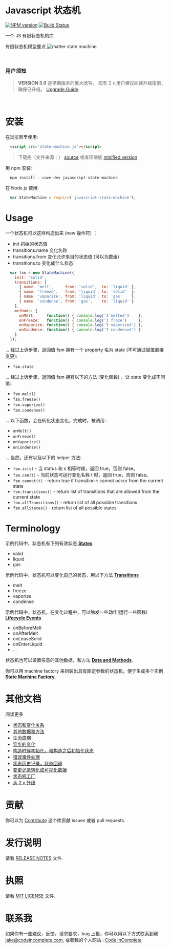 # Javascript 状态机

[![NPM version](https://badge.fury.io/js/javascript-state-machine.svg)](https://badge.fury.io/js/javascript-state-machine)
[![Build Status](https://travis-ci.org/jakesgordon/javascript-state-machine.svg?branch=master)](https://travis-ci.org/jakesgordon/javascript-state-machine)

一个 JS 有限状态机的库

有限状态机模型要点
![matter state machine](examples/matter.png)

<br>

### 用户须知

> **VERSION 3.0** 是早期版本的重大改写。
  现有 2.x 用户建议阅读升级指南，确保已升级。 [Upgrade Guide](docs/upgrading-from-v2.md).

<br>

# 安装

在浏览器里使用:

```html
  <script src='state-machine.js'></script>
```

> 下载完（文件来源：） [source](dist/state-machine.js) 或者压缩版 [minified version](dist/state-machine.min.js)

用 npm 安装:

```shell
  npm install --save-dev javascript-state-machine
```

在 Node.js 使用:

```javascript
  var StateMachine = require('javascript-state-machine');
```

# Usage

一个状态机可以这样构造出来 (new 操作符) ：
  * init 初始的状态值
  * transitions.name 变化名称
  * transitions.from 变化允许来自的状态值 (可以为数组)
  * transitions.to 变化成什么状态

```javascript
  var fsm = new StateMachine({
    init: 'solid',
    transitions: [
      { name: 'melt',     from: 'solid',  to: 'liquid' },
      { name: 'freeze',   from: 'liquid', to: 'solid'  },
      { name: 'vaporize', from: 'liquid', to: 'gas'    },
      { name: 'condense', from: 'gas',    to: 'liquid' }
    ],
    methods: {
      onMelt:     function() { console.log('I melted')    },
      onFreeze:   function() { console.log('I froze')     },
      onVaporize: function() { console.log('I vaporized') },
      onCondense: function() { console.log('I condensed') }
    }
  });
```

... 经过上诉步骤，返回值 fsm 拥有一个 property 名为 state (不可通过赋值直接变更):

  * `fsm.state`

... 经过上诉步骤，返回值 fsm 拥有以下的方法 (变化函数) ，让 state 变化成不同值:

  * `fsm.melt()`
  * `fsm.freeze()`
  * `fsm.vaporize()`
  * `fsm.condense()`

... 以下函数，会在转化状态变化，完成时，被调用 :

  * `onMelt()`
  * `onFreeze()`
  * `onVaporize()`
  * `onCondense()`

... 当然，还有以及以下的 helper 方法:

  * `fsm.is(s)`            - 当 status 和 s 相等时候，返回 true，否则 false。
  * `fsm.can(t)`           - 当前状态可运行变化名称 t 时，返回 true，否则 false。
  * `fsm.cannot(t)`        - return true if transition `t` cannot occur from the current state
  * `fsm.transitions()`    - return list of transitions that are allowed from the current state
  * `fsm.allTransitions()` - return list of all possible transitions
  * `fsm.allStates()`      - return list of all possible states

# Terminology

示例代码中，状态机有下列有效状态 [**States**](docs/states-and-transitions.md)

  * solid
  * liquid
  * gas

示例代码中，状态机可以变化自己的状态，用以下方法 [**Transitions**](docs/states-and-transitions.md)

  * melt
  * freeze
  * vaporize
  * condense

示例代码中，状态机，在变化过程中，可以触发一些动作(运行一些函数) [**Lifecycle Events**](docs/lifecycle-events.md)

  * onBeforeMelt
  * onAfterMelt
  * onLeaveSolid
  * onEnterLiquid
  * ...

状态机也可以设置任意的其他数据，和方法 [**Data and Methods**](docs/data-and-methods.md).

你可以用 machine factory 来封装出具有固定参数的状态机，便于生成多个实例 [**State Machine Factory**](docs/state-machine-factory.md).

# 其他文档

阅读更多

  * [状态和变化关系](docs/states-and-transitions.md)
  * [其他数据和方法](docs/data-and-methods.md)
  * [生命周期](docs/lifecycle-events.md)
  * [异步的变化](docs/async-transitions.md)
  * [构造时候初始化，和构造之后初始化状态](docs/initialization.md)
  * [错误事件处理](docs/error-handling.md)
  * [状态历史记录，状态回退](docs/state-history.md)
  * [变更记录转化成可视化数据](docs/visualization.md)
  * [状态机工厂](docs/state-machine-factory.md)
  * [从 2.x 升级](docs/upgrading-from-v2.md)

# 贡献

你可以为 [Contribute](docs/contributing.md) 这个库贡献 issues 或者 pull requests.

# 发行说明

请看 [RELEASE NOTES](RELEASE_NOTES.md) 文件.

# 执照

请看 [MIT LICENSE](https://github.com/jakesgordon/javascript-state-machine/blob/master/LICENSE) 文件.

# 联系我

如果你有一些建议，反馈，请求要求，bug 上报，你可以用以下方式联系到我 [jake@codeincomplete.com](mailto:jake@codeincomplete.com), 或者我的个人网站 : [Code inComplete](http://codeincomplete.com/)
